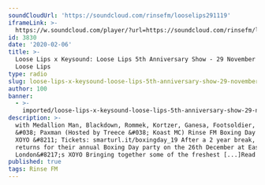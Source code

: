 ```yaml
---
soundCloudUrl: 'https://soundcloud.com/rinsefm/looselips291119'
iframeLink: >-
  https://w.soundcloud.com/player/?url=https://soundcloud.com/rinsefm/looselips291119?in=loose-lips123/sets/radioshows&color=00aabb&auto_play=false&hide_related=false&show_comments=true&show_user=true&show_reposts=false
id: 3830
date: '2020-02-06'
title: >-
  Loose Lips x Keysound: Loose Lips 5th Anniversary Show - 29 November 2019 -
  Loose Lips
type: radio
slug: loose-lips-x-keysound-loose-lips-5th-anniversary-show-29-november-2019
author: 100
banner:
  - >-
    imported/loose-lips-x-keysound-loose-lips-5th-anniversary-show-29-november-2019/image3830.jpeg
description: >-
  with Medallion Man, Blackdown, Rommek, Kortzer, Ganesa, Footsoldier, T-Scale
  &#038; Paxman (Hosted by Treece &#038; Koast MC) Rinse FM Boxing Day 2019 @
  XOYO &#8211; Tickets: smarturl.it/boxingday_19 After a 2 year break, Rinse FM
  returns for their annual Boxing Day party on the 26th December at East
  London&#8217;s XOYO Bringing together some of the freshest [...]Read More...
published: true
tags: Rinse FM
---
```

